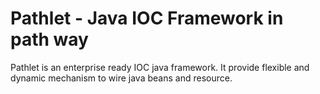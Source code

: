 Pathlet - Java IOC Framework in path way
=================================================
Pathlet is an enterprise ready IOC java framework. It provide flexible and dynamic mechanism to wire java beans and resource.

